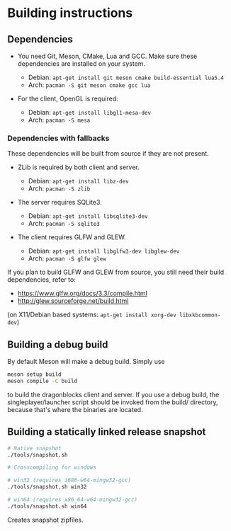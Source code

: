 # Building instructions

## Dependencies

- You need Git, Meson, CMake, Lua and GCC. Make sure these dependencies are installed on your system.
	- Debian: `apt-get install git meson cmake build-essential lua5.4`
	- Arch: `pacman -S git meson cmake gcc lua`

- For the client, OpenGL is required:
	- Debian: `apt-get install libgl1-mesa-dev`
	- Arch: `pacman -S mesa`

### Dependencies with fallbacks

These dependencies will be built from source if they are not present.

- ZLib is required by both client and server.
	- Debian: `apt-get install libz-dev`
	- Arch: `pacman -S zlib`

- The server requires SQLite3.
	- Debian: `apt-get install libsqlite3-dev`
	- Arch: `pacman -S sqlite3`

- The client requires GLFW and GLEW.
	- Debian: `apt-get install libglfw3-dev libglew-dev`
	- Arch: `pacman -S glfw glew`

If you plan to build GLFW and GLEW from source, you still need their build dependencies, refer to:

- https://www.glfw.org/docs/3.3/compile.html
- http://glew.sourceforge.net/build.html

(on X11/Debian based systems: `apt-get install xorg-dev libxkbcommon-dev`)

## Building a debug build

By default Meson will make a debug build. Simply use

```bash
meson setup build
meson compile -C build
```

to build the dragonblocks client and server.
If you use a debug build, the singleplayer/launcher script should be invoked from the build/ directory, because that's where the binaries are located.

## Building a statically linked release snapshot

```bash
# Native snapshot
./tools/snapshot.sh

# Crosscompiling for windows

# win32 (requires i686-w64-mingw32-gcc)
./tools/snapshot.sh win32

# win64 (requires x86_64-w64-mingw32-gcc)
./tools/snapshot.sh win64
```

Creates snapshot zipfiles.
